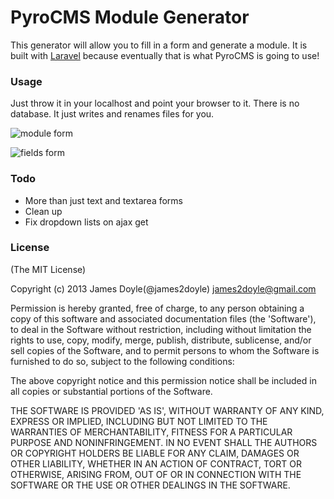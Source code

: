 PyroCMS Module Generator
=======================

This generator will allow you to fill in a form and generate a module. It is built with [Laravel](http://laravel.com/) because eventually that is what PyroCMS is going to use!

### Usage

Just throw it in your localhost and point your browser to it. There is no database. It just writes and renames files for you.

![module form](https://raw.github.com/james2doyle/pyro-module-generator/master/module.png)

![fields form](https://raw.github.com/james2doyle/pyro-module-generator/master/fields.png)

### Todo

* More than just text and textarea forms
* Clean up
* Fix dropdown lists on ajax get


### License

(The MIT License)

Copyright (c) 2013 James Doyle(@james2doyle) james2doyle@gmail.com

Permission is hereby granted, free of charge, to any person obtaining
a copy of this software and associated documentation files (the
'Software'), to deal in the Software without restriction, including
without limitation the rights to use, copy, modify, merge, publish,
distribute, sublicense, and/or sell copies of the Software, and to
permit persons to whom the Software is furnished to do so, subject to
the following conditions:

The above copyright notice and this permission notice shall be
included in all copies or substantial portions of the Software.

THE SOFTWARE IS PROVIDED 'AS IS', WITHOUT WARRANTY OF ANY KIND,
EXPRESS OR IMPLIED, INCLUDING BUT NOT LIMITED TO THE WARRANTIES OF
MERCHANTABILITY, FITNESS FOR A PARTICULAR PURPOSE AND NONINFRINGEMENT.
IN NO EVENT SHALL THE AUTHORS OR COPYRIGHT HOLDERS BE LIABLE FOR ANY
CLAIM, DAMAGES OR OTHER LIABILITY, WHETHER IN AN ACTION OF CONTRACT,
TORT OR OTHERWISE, ARISING FROM, OUT OF OR IN CONNECTION WITH THE
SOFTWARE OR THE USE OR OTHER DEALINGS IN THE SOFTWARE.


